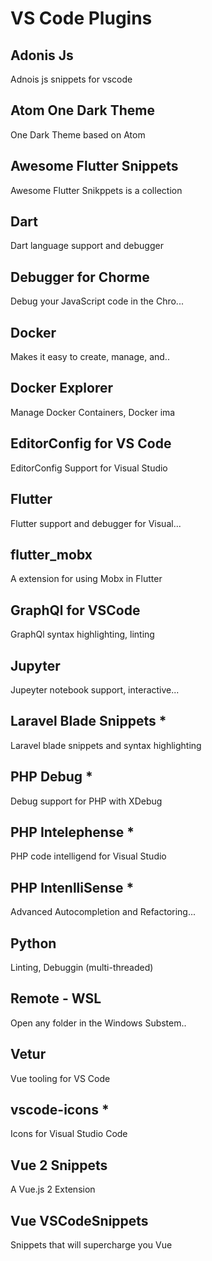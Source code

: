 # VS Code Plugins

## Adonis Js
Adnois js snippets for vscode

## Atom One Dark Theme
One Dark Theme based on Atom

## Awesome Flutter Snippets
Awesome Flutter Snikppets is a collection

##  Dart
Dart language support and debugger

##  Debugger for Chorme
Debug your JavaScript code in the Chro...

## Docker
Makes it easy to create, manage, and..

## Docker Explorer
Manage Docker Containers, Docker ima

## EditorConfig for VS Code
EditorConfig Support for Visual Studio

## Flutter
Flutter support and debugger for Visual...

## flutter_mobx
A extension for using Mobx in Flutter

## GraphQl for VSCode
GraphQl syntax highlighting, linting

## Jupyter
Jupeyter notebook support, interactive...

## Laravel Blade Snippets *
Laravel blade snippets and syntax highlighting

## PHP Debug *
Debug support for PHP with XDebug

## PHP Intelephense *
PHP code intelligend for Visual Studio
 
## PHP IntenlliSense *
Advanced Autocompletion and Refactoring...

## Python 
Linting, Debuggin (multi-threaded)

## Remote - WSL
Open any folder in the Windows Substem..

## Vetur
Vue tooling for VS Code

## vscode-icons *
Icons for Visual Studio Code

## Vue 2 Snippets
A Vue.js 2 Extension

## Vue VSCodeSnippets
Snippets that will supercharge you Vue